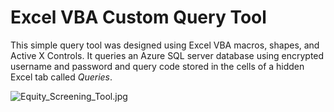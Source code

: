 # Excel VBA Custom Query Tool

This simple query tool was designed using Excel VBA macros, shapes, and Active X Controls. It queries an Azure SQL server database using encrypted username and password and query code stored in the cells of a hidden Excel tab called *Queries*.

![Equity_Screening_Tool.jpg](https://github.com/danvuk567/Excel_VBA-Custom-Query-Tool/blob/main/images/Equity_Screening_Tool.jpg?raw=true)
